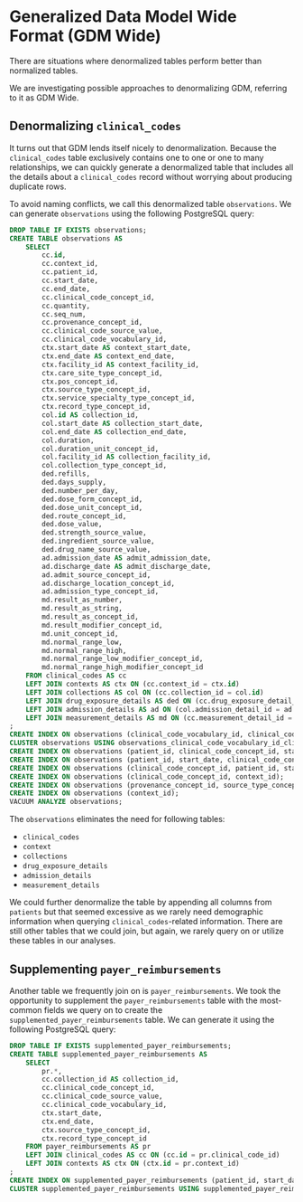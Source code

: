 # Generalized Data Model Wide Format (GDM Wide)

There are situations where denormalized tables perform better than normalized tables.

We are investigating possible approaches to denormalizing GDM, referring to it as GDM Wide.

## Denormalizing `clinical_codes`

It turns out that GDM lends itself nicely to denormalization.  Because the `clinical_codes` table exclusively contains one to one or one to many relationships, we can quickly generate a denormalized table that includes all the details about a `clinical_codes` record without worrying about producing duplicate rows.

To avoid naming conflicts, we call this denormalized table `observations`.  We can generate `observations` using the following PostgreSQL query:

```sql
DROP TABLE IF EXISTS observations;
CREATE TABLE observations AS
	SELECT 
		cc.id,
		cc.context_id,
		cc.patient_id,
		cc.start_date,
		cc.end_date,
		cc.clinical_code_concept_id,
		cc.quantity,
		cc.seq_num,
		cc.provenance_concept_id,
		cc.clinical_code_source_value,
		cc.clinical_code_vocabulary_id,
		ctx.start_date AS context_start_date,
		ctx.end_date AS context_end_date,
		ctx.facility_id AS context_facility_id,
		ctx.care_site_type_concept_id,
		ctx.pos_concept_id,
		ctx.source_type_concept_id,
		ctx.service_specialty_type_concept_id,
		ctx.record_type_concept_id,
		col.id AS collection_id,
		col.start_date AS collection_start_date,
		col.end_date AS collection_end_date,
		col.duration,
		col.duration_unit_concept_id,
		col.facility_id AS collection_facility_id,
		col.collection_type_concept_id,
		ded.refills,
		ded.days_supply,
		ded.number_per_day,
		ded.dose_form_concept_id,
		ded.dose_unit_concept_id,
		ded.route_concept_id,
		ded.dose_value,
		ded.strength_source_value,
		ded.ingredient_source_value,
		ded.drug_name_source_value,
		ad.admission_date AS admit_admission_date,
		ad.discharge_date AS admit_discharge_date,
		ad.admit_source_concept_id,
		ad.discharge_location_concept_id,
		ad.admission_type_concept_id,
		md.result_as_number,
		md.result_as_string,
		md.result_as_concept_id,
		md.result_modifier_concept_id,
		md.unit_concept_id,
		md.normal_range_low,
		md.normal_range_high,
		md.normal_range_low_modifier_concept_id,
		md.normal_range_high_modifier_concept_id
	FROM clinical_codes AS cc
	LEFT JOIN contexts AS ctx ON (cc.context_id = ctx.id)
	LEFT JOIN collections AS col ON (cc.collection_id = col.id)
	LEFT JOIN drug_exposure_details AS ded ON (cc.drug_exposure_detail_id = ded.id)
	LEFT JOIN admission_details AS ad ON (col.admission_detail_id = ad.id)
	LEFT JOIN measurement_details AS md ON (cc.measurement_detail_id = md.id)
;
CREATE INDEX ON observations (clinical_code_vocabulary_id, clinical_code_concept_id, patient_id);
CLUSTER observations USING observations_clinical_code_vocabulary_id_clinical_code_conc_idx;
CREATE INDEX ON observations (patient_id, clinical_code_concept_id, start_date);
CREATE INDEX ON observations (patient_id, start_date, clinical_code_concept_id);
CREATE INDEX ON observations (clinical_code_concept_id, patient_id, start_date);
CREATE INDEX ON observations (clinical_code_concept_id, context_id);
CREATE INDEX ON observations (provenance_concept_id, source_type_concept_id);
CREATE INDEX ON observations (context_id);
VACUUM ANALYZE observations;
```

The `observations` eliminates the need for following tables:

- `clinical_codes`
- `context`
- `collections`
- `drug_exposure_details`
- `admission_details`
- `measurement_details`

We could further denormalize the table by appending all columns from `patients` but that seemed excessive as we rarely need demographic information when querying `clinical_codes`-related information.  There are still other tables that we could join, but again, we rarely query on or utilize these tables in our analyses.

## Supplementing `payer_reimbursements`

Another table we frequently join on is `payer_reimbursements`.  We took the opportunity to supplement the `payer_reimbursements` table with the most-common fields we query on to create the `supplemented_payer_reimbursements` table.  We can generate it using the following PostgreSQL query:

```sql
DROP TABLE IF EXISTS supplemented_payer_reimbursements;
CREATE TABLE supplemented_payer_reimbursements AS
	SELECT
		pr.*,
		cc.collection_id AS collection_id,
		cc.clinical_code_concept_id,
		cc.clinical_code_source_value,
		cc.clinical_code_vocabulary_id,
		ctx.start_date,
		ctx.end_date,
		ctx.source_type_concept_id,
		ctx.record_type_concept_id
	FROM payer_reimbursements AS pr
	LEFT JOIN clinical_codes AS cc ON (cc.id = pr.clinical_code_id)
	LEFT JOIN contexts AS ctx ON (ctx.id = pr.context_id)
;
CREATE INDEX ON supplemented_payer_reimbursements (patient_id, start_date);
CLUSTER supplemented_payer_reimbursements USING supplemented_payer_reimbursements_patient_id_start_date_idx;
```
